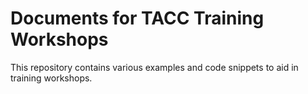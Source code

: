 # Documents for TACC Training Workshops

This repository contains various examples and code snippets to aid in training workshops.
